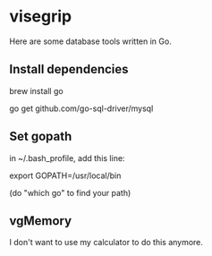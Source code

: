 # visegrip
Here are some database tools written in Go.

## Install dependencies

brew install go

go get github.com/go-sql-driver/mysql

## Set gopath

in ~/.bash_profile, add this line:

export GOPATH=/usr/local/bin

(do "which go" to find your path)

## vgMemory

I don't want to use my calculator to do this anymore.
